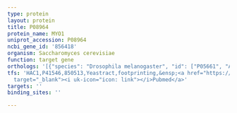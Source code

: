 ```yaml
---
type: protein
layout: protein
title: P08964
protein_name: MYO1
uniprot_accession: P08964
ncbi_gene_id: '856418'
organism: Saccharomyces cerevisiae
function: target gene
orthologs: '[{"species": "Drosophila melanogaster", "id": ["P05661", "A0A0B4JD95"]}, {"species": "Caenorhabditis elegans", "id": ["Q20641"]}, {"species": "Homo sapiens", "id": ["<a href=\"/protein/p13533\">P13533</a>", "<a href=\"/protein/p12883\">P12883</a>", "<a href=\"/protein/p35749\">P35749</a>", "<a href=\"/protein/p35580\">P35580</a>", "Q9UKX3", "P13535", "Q9Y623", "P12882", "Q9UKX2", "<a href=\"/protein/p11055\">P11055</a>", "<a href=\"/protein/a7e2y1\">A7E2Y1</a>", "<a href=\"/protein/p35579\">P35579</a>", "Q9Y2K3"]}, {"species": "Mus musculus", "id": ["G5E8G6"]}, {"species": "Rattus norvegicus", "id": ["A0A0G2K6S9", "A0A0G2K318"]}]'
tfs: 'HAC1,P41546,850513,Yeastract,footprinting,&ensp;<a href="https://www.ncbi.nlm.nih.gov/pubmed/?term=30016623%5Buid%5D+OR+24170807%5Buid%5D"
  target="_blank"><i uk-icon="icon: link"></i>Pubmed</a>'
targets: ''
binding_sites: ''

---
```

